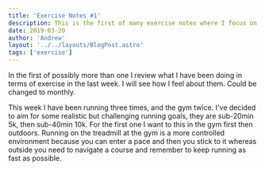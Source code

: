```yaml
---
title: 'Exercise Notes #1'
description: This is the first of many exercise notes where I focus on what exercise I have been doing and how I'm feeling.
date: 2019-03-20
author: 'Andrew'
layout: '../../layouts/BlogPost.astro'
tags: ['exercise']
---
```


In the first of possibly more than one I review what I have been doing in terms of exercise in the last week. I will see how I feel about them. Could be changed to monthly.

This week I have been running three times, and the gym twice. I've decided to aim for some realistic but challenging running goals, they are sub-20min 5k, then sub-40min 10k. For the first one I want to this in the gym first then outdoors. Running on the treadmill at the gym is a more controlled environment because you can enter a pace and then you stick to it whereas outside you need to navigate a course and remember to keep running as fast as possible.
